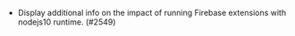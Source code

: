 - Display additional info on the impact of running Firebase extensions with nodejs10 runtime. (#2549)
